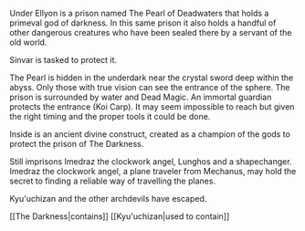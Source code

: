 Under Ellyon is a prison named The Pearl of Deadwaters that holds a primeval god of darkness. In this same prison it also holds a handful of other dangerous creatures who have been sealed there by a servant of the old world.

Sinvar is tasked to protect it.

The Pearl is hidden in the underdark near the crystal sword deep within the abyss. Only those with true vision can see the entrance of the sphere. The prison is surrounded by water and Dead Magic. An immortal guardian protects the entrance (Koi Carp). It may seem impossible to reach but given the right timing and the proper tools it could be done.

Inside is an ancient divine construct, created as a champion of the gods to protect the prison of The Darkness.

Still imprisons Imedraz the clockwork angel, Lunghos and a shapechanger.
Imedraz the clockwork angel, a plane traveler from Mechanus, may hold the secret to finding a reliable way of travelling the planes.

Kyu'uchizan and the other archdevils have escaped.

[[The Darkness|contains]] [[Kyu'uchizan|used to contain]]